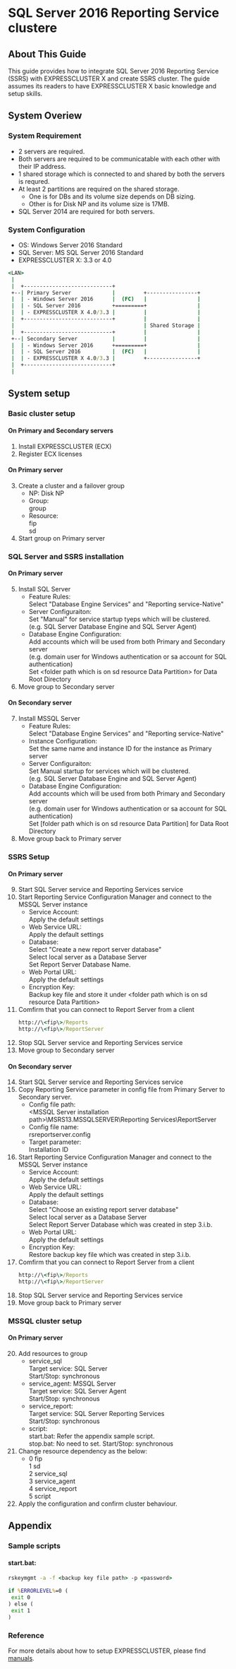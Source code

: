# SQL Server 2016 Reporting Service clustere
## About This Guide
This guide provides how to integrate SQL Server 2016 Reporting Service (SSRS) with EXPRESSCLUSTER X and create SSRS cluster.
The guide assumes its readers to have EXPRESSCLUSTER X basic knowledge and setup skills.

## System Overiew
### System Requirement
- 2 servers are required.
- Both servers are required to be communicatable with each other with their IP address.
- 1 shared storage which is connected to and shared by both the servers is requred.
- At least 2 partitions are required on the shared storage.
  - One is for DBs and its volume size depends on DB sizing.
  - Other is for Disk NP and its volume size is 17MB.
- SQL Server 2014 are required for both servers.

### System Configuration
- OS: Windows Server 2016 Standard
- SQL Server: MS SQL Server 2016 Standard
- EXPRESSCLUSTER X: 3.3 or 4.0

```bat
<LAN>
 |
 |  +----------------------------+
 +--| Primary Server             |         +----------------+
 |  | - Windows Server 2016      |  (FC)   |                |
 |  | - SQL Server 2016          +=========+                |
 |  | - EXPRESSCLUSTER X 4.0/3.3 |         |                |
 |  +----------------------------+         |                |
 |                                         | Shared Storage |
 |  +----------------------------+         |                |
 +--| Secondary Server           |         |                |
 |  | - Windows Server 2016      +=========+                |
 |  | - SQL Server 2016          |  (FC)   |                |
 |  | - EXPRESSCLUSTER X 4.0/3.3 |         +----------------+
 |  +----------------------------+
 |
```

## System setup
### Basic cluster setup
#### On Primary and Secondary servers  
1. Install EXPRESSCLUSTER (ECX)  
2. Register ECX licenses  

#### On Primary server  
3. Create a cluster and a failover group  
	- NP:
		Disk NP
	- Group:  
		group
	- Resource:  
		fip  
		sd
4. Start group on Primary server  

### SQL Server and SSRS installation
#### On Primary server
5. Install SQL Server  
	- Feature Rules:  
		Select "Database Engine Services" and "Reporting service-Native"
	- Server Configuraiton:  
		Set "Manual" for service startup tyeps which will be clustered.  
		(e.g. SQL Server Database Engine and SQL Server Agent)
	- Database Engine Configuration:  
		Add accounts which will be used from both Primary and Secondary server  
		(e.g. domain user for Windows authentication or sa account for SQL authentication)  
		Set \<folder path which is on sd resource Data Partition\> for Data Root Directory
6. Move group to Secondary server

#### On Secondary server
7. Install MSSQL Server  
	- Feature Rules:  
		Select "Database Engine Services" and "Reporting service-Native"
	- Instance Configuration:  
		Set the same name and instance ID for the instance as Primary server
	- Server Configuraiton:  
		Set Manual startup for services which will be clustered.  
		(e.g. SQL Server Database Engine and SQL Server Agent)
	- Database Engine Configuration:  
		Add accounts which will be used from both Primary and Secondary server  
		(e.g. domain user for Windows authentication or sa account for SQL authentication)  
		Set [folder path which is on sd resource Data Partition] for Data Root Directory
8. Move group back to Primary server

### SSRS Setup
#### On Primary server
9. Start SQL Server service and Reporting Services service
10. Start Reporting Service Configuration Manager and connect to the MSSQL Server instance  
	- Service Account:  
		Apply the default settings  
	- Web Service URL:  
		Apply the default settings  
	- Database:  
		Select "Create a new report server database"  
		Select local server as a Database Server  
		Set Report Server Database Name.
	- Web Portal URL:  
		Apply the default settings
	- Encryption Key:  
		Backup key file and store it under \<folder path which is on sd resource Data Partition\>
11. Comfirm that you can connect to Report Server from a client  
	```bat
	http://\<fip\>/Reports  
	http://\<fip\>/ReportServer
	```
12. Stop SQL Server service and Reporting Services service
13. Move group to Secondary server  

#### On Secondary server
14. Start SQL Server service and Reporting Services service  
15. Copy Reporting Service parameter in config file from Primary Server to Secondary server.  
	- Config file path:  
		\<MSSQL Server installation path\>\MSRS13.MSSQLSERVER\Reporting Services\ReportServer
	- Config file name:  
		rsreportserver.config  
	- Target parameter:  
		Installation ID
16. Start Reporting Service Configuration Manager and connect to the MSSQL Server instance  
	- Service Account:  
		Apply the default settings  
	- Web Service URL:  
		Apply the default settings
	- Database:  
		Select "Choose an existing report server database"  
		Select local server as a Database Server  
		Select Report Server Database which was created in step 3.i.b.  
	- Web Portal URL:  
		Apply the default settings
	- Encryption Key:  
		Restore backup key file which was created in step 3.i.b.
17. Comfirm that you can connect to Report Server from a client  
	```bat
	http://\<fip\>/Reports  
	http://\<fip\>/ReportServer
	```
18. Stop SQL Server service and Reporting Services service  
19. Move group back to Primary server  

### MSSQL cluster setup
#### On Primary server
20. Add resources to group  
	- service_sql  
		Target service:  SQL Server  
		Start/Stop:  synchronous
	- service_agent: MSSQL Server  
		Target service:  SQL Server Agent  
		Start/Stop:  synchronous
	- service_report:  
		Target service: SQL Server Reporting Services  
		Start/Stop:  synchronous
	- script:  
		start.bat:  Refer the appendix sample script.  
		stop.bat:  No need to set.
		Start/Stop:  synchronous
21. Change resource dependency as the below:  
	- 0  fip  
		1  sd  
		2  service_sql  
		3  service_agent  
		4  service_report  
		5  script
22. Apply the configuration and confirm cluster behaviour.

## Appendix
### Sample scripts
#### start.bat:  
```bat
rskeymgmt -a -f <backup key file path> -p <password>  
  
if %ERRORLEVEL%=0 (  
 exit 0  
) else (  
 exit 1  
)  
```

### Reference
For more details about how to setup EXPRESSCLUSTER, please find [manuals](https://www.nec.com/en/global/prod/expresscluster/en/support/manuals.html).
